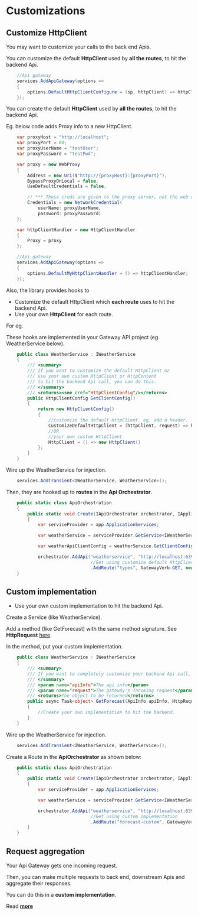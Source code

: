 # Customizations

## Customize HttpClient

You may want to customize your calls to the back end Apis.

You can customize the default **HttpClient** used by **all the routes**, to hit the backend Api.

```C#
    //Api gateway
    services.AddApiGateway(options =>
    {
        options.DefaultHttpClientConfigure = (sp, httpClient) => httpClient.DefaultRequestHeaders.Add("My header", "My header value");
    });
```

You can create the default **HttpClient** used by **all the routes**, to hit the backend Api.

Eg. below code adds Proxy info to a new HttpClient.

```C#
    var proxyHost = "http://localhost";
    var proxyPort = 80;
    var proxyUserName = "testUser";
    var proxyPassword = "testPwd";

    var proxy = new WebProxy
    {
        Address = new Uri($"http://{proxyHost}:{proxyPort}"),
        BypassProxyOnLocal = false,
        UseDefaultCredentials = false,

        // *** These creds are given to the proxy server, not the web server ***
        Credentials = new NetworkCredential(
            userName: proxyUserName,
            password: proxyPassword)
    };

    var httpClientHandler = new HttpClientHandler
    {
        Proxy = proxy
    };

    //Api gateway
    services.AddApiGateway(options =>
    {
        options.DefaultMyHttpClientHandler = () => httpClientHandler;
    });
```

Also, the library provides hooks to

*   Customize the default HttpClient which **each route** uses to hit the backend Api.
*	Use your own **HttpClient** for each route.

For eg.

These hooks are implemented in your Gateway API project (eg. WeatherService below).

```C#
    public class WeatherService : IWeatherService
    {
        /// <summary>
        /// If you want to customize the default HttpClient or
        /// use your own custom HttpClient or HttpContent 
        /// to hit the backend Api call, you can do this.
        /// </summary>
        /// <returns><see cref="HttpClientConfig"/></returns>
        public HttpClientConfig GetClientConfig()
        {
            return new HttpClientConfig()
            {
                //customize the default HttpClient. eg. add a header.
                CustomizeDefaultHttpClient = (httpClient, request) => httpClient.DefaultRequestHeaders.Add("My header", "My header value"), 
                //OR
                //your own custom HttpClient
                HttpClient = () => new HttpClient()
            };
        }
    }
```

Wire up the WeatherService for injection.

```C#
	services.AddTransient<IWeatherService, WeatherService>();
```

Then, they are hooked up to **routes** in the **Api Orchestrator**.

```C#
    public static class ApiOrchestration
    {
        public static void Create(IApiOrchestrator orchestrator, IApplicationBuilder app)
        {
            var serviceProvider = app.ApplicationServices;

            var weatherService = serviceProvider.GetService<IWeatherService>();

            var weatherApiClientConfig = weatherService.GetClientConfig();

            orchestrator.AddApi("weatherservice", "http://localhost:63969/")                                
                                //Get using customize default HttpClient or your own custom HttpClient
                                .AddRoute("types", GatewayVerb.GET, new RouteInfo { Path = "weatherforecast/types", ResponseType = typeof(string[]), HttpClientConfig = weatherApiClientConfig });        }
    }
```

## Custom implementation

*	Use your own custom implementation to hit the backend Api.

Create a Service (like WeatherService).

Add a method (like GetForecast) with the same method signature.
See **HttpRequest** [here](https://learn.microsoft.com/en-us/dotnet/api/microsoft.aspnetcore.http.httprequest?view=aspnetcore-6.0).

In the method, put your custom implementation.

```C#
    public class WeatherService : IWeatherService
    {
        /// <summary>
        /// If you want to completely customize your backend Api call, you can do this
        /// </summary>
        /// <param name="apiInfo">The api info</param>
        /// <param name="request">The gateway's incoming request</param>
        /// <returns>The object to be returned</returns>
        public async Task<object> GetForecast(ApiInfo apiInfo, HttpRequest request)
        {
            //Create your own implementation to hit the backend.
        }
    }
```

Wire up the WeatherService for injection.

```C#
	services.AddTransient<IWeatherService, WeatherService>();
```

Create a Route in the **ApiOrchestrator** as shown below:

```C#
    public static class ApiOrchestration
    {
        public static void Create(IApiOrchestrator orchestrator, IApplicationBuilder app)
        {
            var serviceProvider = app.ApplicationServices;

            var weatherService = serviceProvider.GetService<IWeatherService>();

            orchestrator.AddApi("weatherservice", "http://localhost:63969/")                                
                                //Get using custom implementation
                                .AddRoute("forecast-custom", GatewayVerb.GET, weatherService.GetForecast);
        }
    }
```

## Request aggregation

Your Api Gateway gets one incoming request.

Then, you can make multiple requests to back end, downstream Apis and aggregate their responses.

You can do this in a **custom implementation**.

Read [**more**](https://github.com/VeritasSoftware/AspNetCore.ApiGateway/issues/7)